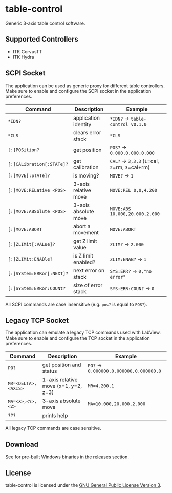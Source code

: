 # table-control

Generic 3-axis table control software.

## Supported Controllers

- ITK CorvusTT
- ITK Hydra

## SCPI Socket

The application can be used as generic proxy for different table controllers.
Make sure to enable and configure the SCPI socket in the application preferences.

|Command |Description |Example |
|--------|------------|--------|
|`*IDN?` | application identity | `*IDN?` -> `table-control v0.1.0` |
|`*CLS` | clears error stack | `*CLS` |
|`[:]POSition?` | get position | `POS?` -> `0.000,0.000,0.000` |
|`[:]CALibration[:STATe]?` | get calibration | `CAL?` -> `3,3,3` (`1`=cal, `2`=rm, `3`=cal+rm) |
|`[:]MOVE[:STATe]?` | is moving? | `MOVE?` -> `1` |
|`[:]MOVE:RELative <POS>` | 3-axis relative move | `MOVE:REL 0,0,4.200` |
|`[:]MOVE:ABSolute <POS>` | 3-axis absolute move | `MOVE:ABS 10.000,20.000,2.000` |
|`[:]MOVE:ABORT` | abort a movement | `MOVE:ABORT` |
|`[:]ZLIMit[:VALue]?` | get Z limit value | `ZLIM?` -> `2.000` |
|`[:]ZLIMit:ENABle?` | is Z limit enabled? | `ZLIM:ENAB?` -> `1` |
|`[:]SYStem:ERRor[:NEXT]?` | next error on stack | `SYS:ERR?` -> `0,"no error"` |
|`[:]SYStem:ERRor:COUNt?` | size of error stack | `SYS:ERR:COUN?` -> `0` |

All SCPI commands are case insensitive (e.g. `pos?` is equal to `POS?`).

## Legacy TCP Socket

The application can emulate a legacy TCP commands used with LabView.
Make sure to enable and configure the TCP socket in the application preferences.

|Command |Description |Example |
|--------|------------|--------|
|`PO?` | get position and status | `PO?` -> `0.000000,0.000000,0.000000,0` |
|`MR=<DELTA>,<AXIS>` | 1-axis relative move (x=1, y=2, z=3) | `MR=4.200,1` |
|`MA=<X>,<Y>,<Z>` | 3-axis absolute move | `MA=10.000,20.000,2.000` |
|`???` | prints help | |

All legacy TCP commands are case sensitive.

## Download

See for pre-built Windows binaries in the [releases](https://github.com/hephy-dd/table-control/releases) section.

## License

table-control is licensed under the [GNU General Public License Version 3](https://github.com/hephy-dd/table-control/tree/main/LICENSE).
